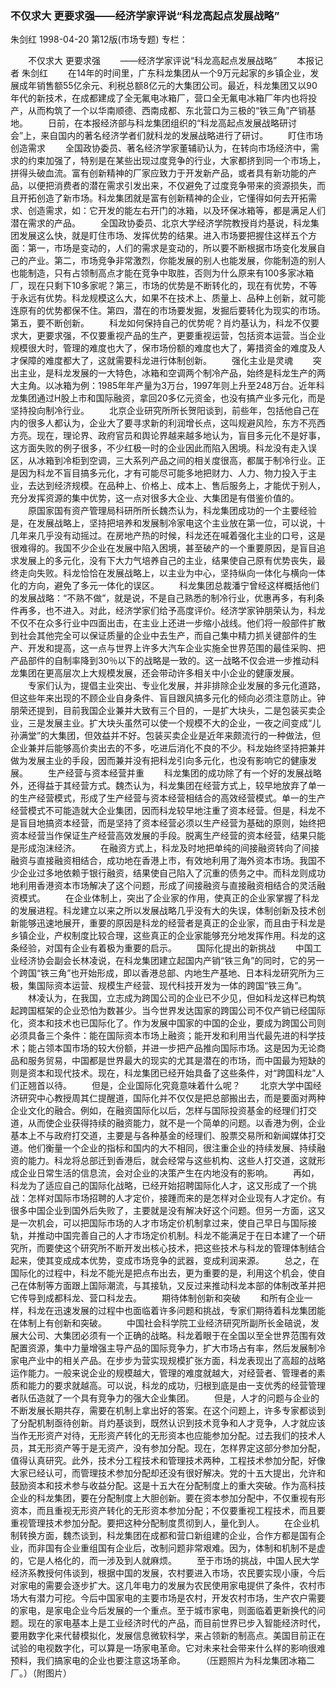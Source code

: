 ### 不仅求大  更要求强——经济学家评说“科龙高起点发展战略”
朱剑红
1998-04-20
第12版(市场专题)
专栏：

　　不仅求大  更要求强
　　——经济学家评说“科龙高起点发展战略”
　　本报记者  朱剑红
　　在14年的时间里，广东科龙集团从一个9万元起家的乡镇企业，发展成年销售额55亿余元、利税总额8亿元的大集团公司。最近，科龙集团又以90年代的新技术，在成都建成了全无氟电冰箱厂，营口全无氟电冰箱厂年内也将投产，从而构筑了一个以华南顺德、西南成都、东北营口为三极的“铁三角”产销基地。
　　日前，在本报经济部与科龙集团组织的“科龙高起点发展战略研讨会”上，来自国内的著名经济学者们就科龙的发展战略进行了研讨。
　　盯住市场创造需求
　　全国政协委员、著名经济学家董辅礽认为，在转向市场经济中，需求的约束加强了，特别是在某些出现过度竞争的行业，大家都挤到同一个市场上，拼得头破血流。富有创新精神的厂家应致力于开发新产品，或者具有新功能的产品，以便把消费者的潜在需求引发出来，不仅避免了过度竞争带来的资源损失，而且开拓创造了新市场。科龙集团就是富有创新精神的企业，它懂得如何去开拓需求、创造需求，如：它开发的能左右开门的冰箱，以及环保冰箱等，都是满足人们潜在需求的产品。
　　全国政协委员、北京大学经济学院教授肖灼基说，科龙集团发展这么快，就是盯住市场、发挥优势的结果。进入市场要把握住这样五个方面：第一，市场是变动的，人们的需求是变动的，所以要不断根据市场变化发展自己的产业。第二，市场竞争非常激烈，你能发展的别人也能发展，你能制造的别人也能制造，只有占领制高点才能在竞争中取胜，否则为什么原来有100多家冰箱厂，现在只剩下10多家呢？第三，市场的优势是不断转化的，现在有优势，不等于永远有优势。科龙规模这么大，如果不在技术上、质量上、品种上创新，就可能连原有的优势都保不住。第四，潜在的市场要发掘，发掘后要转化为现实的市场。第五，要不断创新。
　　科龙如何保持自己的优势呢？肖灼基认为，科龙不仅要求大，更要求强，不仅要重视产品的生产，更要重视运营，包括资本运营。当企业规模很大时，管理的难度也大了，保市场份额的难度也大了，筹措资金的难度及人才保障的难度都大了，这就需要科龙进行体制创新。
　　强化主业是灵魂
　　突出主业，是科龙发展的一大特色，冰箱和空调两个制冷产品，始终是科龙生产的两大主角。以冰箱为例：1985年年产量为3万台，1997年则上升至248万台。近年科龙集团通过H股上市和国际融资，拿回20多亿元资金，也没有搞产业多元化，而是坚持投向制冷行业。
　　北京企业研究所所长贺阳谈到，前些年，包括他自己在内的很多人都认为，企业大了要寻求新的利润增长点，这叫规避风险，东方不亮西方亮。现在，理论界、政府官员和舆论界越来越多地认为，盲目多元化不是好事，这方面失败的例子很多，不少红极一时的企业因此而陷入困境。科龙没有走入误区，从冰箱到冷柜到空调，三大系列产品之间的相关度很高，都属于制冷行业。正是因为科龙不盲目搞多元化，才有可能尽可能多地把财力、人力、物力投入于主业，去达到经济规模。在品种上、价格上、成本上、售后服务上，才能优于别人，充分发挥资源的集中优势，这一点对很多大企业、大集团是有借鉴价值的。
　　原国家国有资产管理局科研所所长魏杰认为，科龙集团成功的一个主要经验是，在发展战略上，坚持把培养和发展制冷家电这个主业放在第一位，可以说，十几年来几乎没有动摇过。在房地产热的时候，科龙还在喊着强化主业的口号，这是很难得的。我国不少企业在发展中陷入困境，甚至破产的一个重要原因，是盲目追求发展上的多元化，没有下大力气培养自己的主业，结果使自己原有优势丧失，最终走向失败。科龙恰恰在发展战略上，以主业为中心，坚持纵向一体化与横向一体化的方向，避免了多元一体化的误区。
　　科龙集团总裁潘宁曾经这样概括他们的发展战略：“不熟不做”，就是说，不是自己熟悉的制冷行业，优惠再多，有利条件再多，也不进入。对此，经济学家们给予高度评价。经济学家钟朋荣认为，科龙不仅不在众多行业中四面出击，在主业上还进一步缩小战线。他们将一般部件扩散到社会其他完全可以保证质量的企业中去生产，而自己集中精力抓关键部件的生产、开发和提高，这一点与世界上许多大汽车企业实施全世界范围的最佳采购、把产品部件的自制率降到30％以下的战略是一致的。这一战略不仅会进一步推动科龙集团在更高层次上大规模发展，还会带动许多相关中小企业的健康发展。
　　专家们认为，提倡主业突出、专业化发展，并非排除企业发展的多元化道路，但这些年来出现的不顾企业自身条件、盲目跟风搞多元化的倾向必须注意防止。钟朋荣还提到，目前我国企业兼并大致有三个目的，一是扩大块头，二是包装买卖企业，三是发展主业。扩大块头虽然可以使一个规模不大的企业，一夜之间变成“儿孙满堂”的大集团，但效益并不好。包装买卖企业是近年来颇流行的一种做法，但企业兼并后能够高价卖出去的不多，吃进后消化不良的不少。科龙始终坚持把兼并做为发展主业的手段，因而兼并没有把科龙引向多元化，也没有影响它的健康发展。
　　生产经营与资本经营并重
　　科龙集团的成功除了有一个好的发展战略外，还得益于其经营方式。魏杰认为，科龙集团在经营方式上，较早地放弃了单一的生产经营模式，形成了生产经营与资本经营相结合的高效经营模式。单一的生产经营模式不可能造就大企业集团，因而科龙较早地注重了资本经营。但是，科龙不是盲目地搞资本经营，而是坚持了资本经营必须以生产经营为基础的原则，始终把资本经营当作保证生产经营高效发展的手段。脱离生产经营的资本经营，结果只能是形成泡沫经济。
　　在融资方式上，科龙及时地把单纯的间接融资转向了间接融资与直接融资相结合，成功地在香港上市，有效地利用了海外资本市场。我国不少企业过多地依赖于银行融资，结果使自己陷入了沉重的债务之中。而科龙则成功地利用香港资本市场解决了这个问题，形成了间接融资与直接融资相结合的灵活融资模式。
　　在企业体制上，突出了企业家的作用，使真正的企业家掌握了科龙的发展进程。科龙建立以来之所以发展战略几乎没有大的失误，体制创新及技术创新能够迅速地展开，重要的原因是科龙的经营者是真正的企业家，而且由于科龙是乡镇企业，产权制度比较合理，这些真正的企业家能够充分地发挥作用。科龙的这条经验，对国有企业有着极为重要的启示。
　　国际化提出的新挑战
　　中国工业经济协会副会长林凌说，在科龙集团建立起国内产销“铁三角”的同时，它的另一个跨国“铁三角”也开始形成，即以香港总部、内地生产基地、日本科龙研究所为三极，集国际资本运营、规模生产经营、现代科技开发为一体的跨国“铁三角”。
　　林凌认为，在我国，立志成为跨国公司的企业已不少见，但如科龙这样已构筑起跨国框架的企业恐怕为数甚少。当今世界发达国家的跨国公司不仅产销已经国际化，资本和技术也已国际化了。作为发展中国家的中国的企业，要成为跨国公司则必须具备三个条件：能在国际资本市场上融资；能开发和利用当代最先进的科学技术；能占领本国市场的较大份额，并进一步把产品推向国际市场。这是因为无论商品和服务贸易，中国都是世界最大的现实的尤其是潜在的市场，而中国最为短缺的则是资本和现代技术。现在，科龙集团已经开始具备了这些条件，对“跨国科龙”人们正翘首以待。
　　但是，企业国际化究竟意味着什么呢？
　　北京大学中国经济研究中心教授周其仁提醒道，国际化并不仅仅是把总部搬出去，而是要面对两种企业文化的融合。例如，在融资国际化以后，怎样与国际投资基金的经理们打交道，从而使企业获得持续的融资能力，就不是一个简单的问题。以香港为例，企业基本上不与政府打交道，主要是与各种基金的经理们、股票交易所和新闻媒体打交道。他们衡量一个企业的指标和国内的大不相同，很注重企业的持续发展、持续融资的能力。科龙将总部迁到香港后，就会经常与这些机构、这些人打交道，这就形成企业日常生活的信息流，会对企业的决策产生在内地没有的影响。
　　再如，科龙为了适应自己的国际化战略，已经开始招聘国际化人才，这又形成了一个挑战：怎样对国际市场招聘的人才定价，接踵而来的是怎样对企业现有人才定价。有很多中国企业到国外后失败了，主要就是没有解决好这个问题。但另一方面，这又是一次机会，可以把国际市场的人才市场定价机制拿过来，使自己早日与国际接轨，并推动中国完善自己的人才市场定价机制。科龙不能满足于在日本建了一个研究所，而要使这个研究所不断开发出核心技术，把这些技术与科龙的管理体制结合起来，使其变成成本优势，变成市场竞争的武器，变成利润来源。
　　总之，在国际化的过程中，科龙不能光是把点布出去，更为重要的是，利用这个机会，使自己在体制等方面跟上国际潮流，与其接轨，又反过来推动科龙本部的体制改革并把它传导到成都科龙、营口科龙去。
　　期待体制创新和突破
　　和所有企业一样，科龙在迅速发展的过程中也面临着许多问题和挑战，专家们期待着科龙集团能在体制上有创新和突破。
　　中国社会科学院工业经济研究所副所长金碚说，发展大公司、大集团必须有一个正确的战略。科龙着眼于在全国以至全世界范围有效配置资源，集中力量增强主导产品的国际竞争力，扩大市场占有率，然后发展制冷家电产业中的相关产品。在步步为营实现规模扩张方面，科龙表现出了高超的战略运作能力。一般来说企业的规模越大，管理的难度就越大，对经营者、管理者的素质和能力的要求就越高。可以说，科龙的成功，归根到底是由一支优秀的经营管理者队伍造就了一个具有竞争力的强大企业集团。
　　但是，人才的问题与企业的不断发展长期共存，需要在机制上拿出好的答案。在这个问题上，许多专家都谈到了分配机制亟待创新。肖灼基谈到，既然认识到技术竞争和人才竞争，人才就应该当作无形资产对待，无形资产转化的无形资本也应能参加分配。过去我们的技术人员，其无形资产等于是无资产，没有参加分配。现在，怎样界定这部分参加分配，值得认真研究。此外，技术分工程技术和管理技术两种，工程技术参加分配，好像大家已经认可，而管理技术参加分配却还没有很好解决。党的十五大提出，允许和鼓励资本和技术参与收益分配。这是十五大在分配制度上的重大突破。作为高科技企业的科龙集团，要在分配制度上大胆创新。要在资本参加分配中，不仅重视有形资本，而且重视无形资产转化的无形资本参加分配；不仅要重视工程技术，而且要重视管理技术参加分配。要把这种分配制度贯彻到人，量化到人。
　　在企业机制转换方面，魏杰谈到，科龙集团在成都和营口新组建的企业，合作方都是国有企业，而非国有企业重组国有企业后，改制问题非常艰难。因为，体制和机制不是虚的，它是人格化的，而一涉及到人就麻烦。
　　至于市场的挑战，中国人民大学经济系教授何伟谈到，根据中国的发展，农村要进入市场，农民要实现小康，今后对家电的需要会逐步扩大。这几年电力的发展为农民使用家电提供了条件，农村市场大有潜力可挖。今后中国家电的主要市场是农村，开发农村市场，生产农户需要的家电，是家电企业今后发展的一个重点。至于城市家电，则面临着更新换代的问题。现在的家电基本上是工业经济时代的产品，而目前世界已步入智能经济时代，要用数字化来代替模拟化，发展信息微软科学，来占领新的制高点。美国目前正在试验的电视数字化，可以算是一场家电革命。它对未来社会带来什么样的影响很难预料，我们搞家电的企业也要注意这场革命。
　　（压题照片为科龙集团冰箱二厂。）（附图片）
